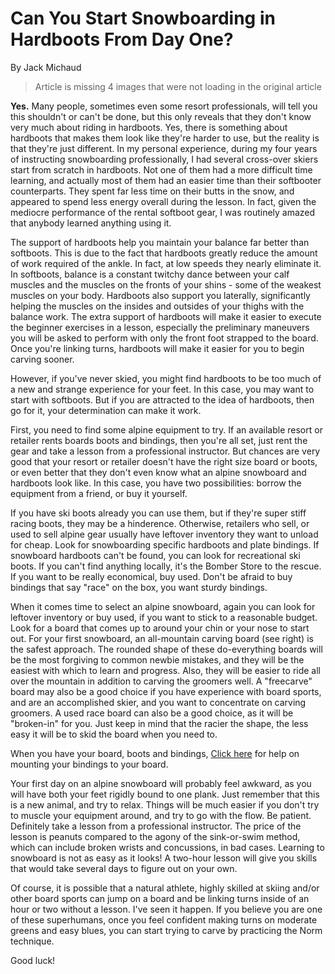 # Can You Start Snowboarding in Hardboots From Day One?

By Jack Michaud

> Article is missing 4 images that were not loading in the original article

**Yes.** Many people, sometimes even some resort professionals, will tell you this shouldn't or can't be done, but this only reveals that they don't know very much about riding in hardboots. Yes, there is something about hardboots that makes them look like they're harder to use, but the reality is that they're just different. In my personal experience, during my four years of instructing snowboarding professionally, I had several cross-over skiers start from scratch in hardboots. Not one of them had a more difficult time learning, and actually most of them had an easier time than their softbooter counterparts. They spent far less time on their butts in the snow, and appeared to spend less energy overall during the lesson. In fact, given the mediocre performance of the rental softboot gear, I was routinely amazed that anybody learned anything using it.

The support of hardboots help you maintain your balance far better than softboots. This is due to the fact that hardboots greatly reduce the amount of work required of the ankle. In fact, at low speeds they nearly eliminate it. In softboots, balance is a constant twitchy dance between your calf muscles and the muscles on the fronts of your shins - some of the weakest muscles on your body. Hardboots also support you laterally, significantly helping the muscles on the insides and outsides of your thighs with the balance work. The extra support of hardboots will make it easier to execute the beginner exercises in a lesson, especially the preliminary maneuvers you will be asked to perform with only the front foot strapped to the board. Once you're linking turns, hardboots will make it easier for you to begin carving sooner.

However, if you've never skied, you might find hardboots to be too much of a new and strange experience for your feet. In this case, you may want to start with softboots. But if you are attracted to the idea of hardboots, then go for it, your determination can make it work.

First, you need to find some alpine equipment to try. If an available resort or retailer rents boards boots and bindings, then you're all set, just rent the gear and take a lesson from a professional instructor. But chances are very good that your resort or retailer doesn't have the right size board or boots, or even better that they don't even know what an alpine snowboard and hardboots look like. In this case, you have two possibilities: borrow the equipment from a friend, or buy it yourself.

If you have ski boots already you can use them, but if they're super stiff racing boots, they may be a hinderence. Otherwise, retailers who sell, or used to sell alpine gear usually have leftover inventory they want to unload for cheap. Look for snowboarding specific hardboots and plate bindings. If snowboard hardboots can't be found, you can look for recreational ski boots. If you can't find anything locally, it's the Bomber Store to the rescue. If you want to be really economical, buy used. Don't be afraid to buy bindings that say "race" on the box, you want sturdy bindings.

When it comes time to select an alpine snowboard, again you can look for leftover inventory or buy used, if you want to stick to a reasonable budget. Look for a board that comes up to around your chin or your nose to start out. For your first snowboard, an all-mountain carving board (see right) is the safest approach. The rounded shape of these do-everything boards will be the most forgiving to common newbie mistakes, and they will be the easiest with which to learn and progress. Also, they will be easier to ride all over the mountain in addition to carving the groomers well. A "freecarve" board may also be a good choice if you have experience with board sports, and are an accomplished skier, and you want to concentrate on carving groomers. A used race board can also be a good choice, as it will be "broken-in" for you. Just keep in mind that the racier the shape, the less easy it will be to skid the board when you need to.

When you have your board, boots and bindings, [Click here](/alpine-carving/articles/setup-plate-bindings/article.html) for help on mounting your bindings to your board.

Your first day on an alpine snowboard will probably feel awkward, as you will have both your feet rigidly bound to one plank. Just remember that this is a new animal, and try to relax. Things will be much easier if you don't try to muscle your equipment around, and try to go with the flow. Be patient. Definitely take a lesson from a professional instructor. The price of the lesson is peanuts compared to the agony of the sink-or-swim method, which can include broken wrists and concussions, in bad cases. Learning to snowboard is not as easy as it looks! A two-hour lesson will give you skills that would take several days to figure out on your own.

Of course, it is possible that a natural athlete, highly skilled at skiing and/or other board sports can jump on a board and be linking turns inside of an hour or two without a lesson. I've seen it happen. If you believe you are one of these superhumans, once you feel confident making turns on moderate greens and easy blues, you can start trying to carve by practicing the Norm technique.

Good luck!
